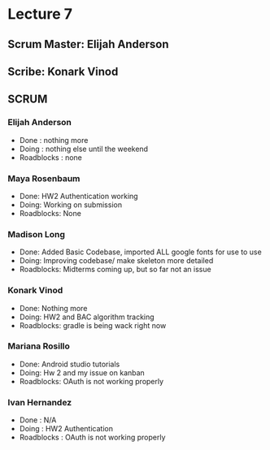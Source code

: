 # Lecture 7
## Scrum Master: Elijah Anderson
## Scribe: Konark Vinod

## SCRUM
### Elijah Anderson
- Done : nothing more
- Doing : nothing else until the weekend
- Roadblocks : none

### Maya Rosenbaum
- Done: HW2 Authentication working
- Doing: Working on submission
- Roadblocks: None

### Madison Long
- Done: Added Basic Codebase, imported ALL google fonts for use to use
- Doing: Improving codebase/ make skeleton more detailed
- Roadblocks: Midterms coming up, but so far not an issue

### Konark Vinod
- Done: Nothing more
- Doing: HW2  and BAC algorithm tracking
- Roadblocks: gradle is being wack right now

### Mariana Rosillo
- Done: Android studio tutorials
- Doing: Hw 2 and my issue on kanban
- Roadblocks: OAuth is not working properly

### Ivan Hernandez
- Done : N/A
- Doing : HW2 Authentication
- Roadblocks : OAuth is not working properly







